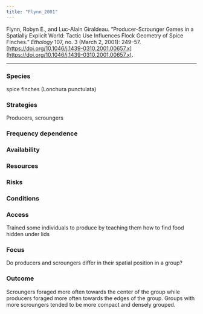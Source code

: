 ```yaml
---
title: "Flynn_2001"
---
```


Flynn, Robyn E., and Luc-Alain Giraldeau. “Producer-Scrounger Games in a Spatially Explicit World: Tactic Use Influences Flock Geometry of Spice Finches.” _Ethology_ 107, no. 3 (March 2, 2001): 249–57. [https://doi.org/10.1046/j.1439-0310.2001.00657.x](https://doi.org/10.1046/j.1439-0310.2001.00657.x).

---

### Species
spice finches (Lonchura punctulata)

### Strategies
Producers, scroungers

### Frequency dependence

### Availability

### Resources

### Risks

### Conditions

### Access
Trained some individuals to produce by teaching them how to find food hidden under lids

### Focus
Do producers and scroungers differ in their spatial position in a group?

### Outcome
Scroungers foraged more often towards the center of the group while producers foraged more often towards the edges of the group. Groups with more scroungers tended to be more compact and densely grouped. 